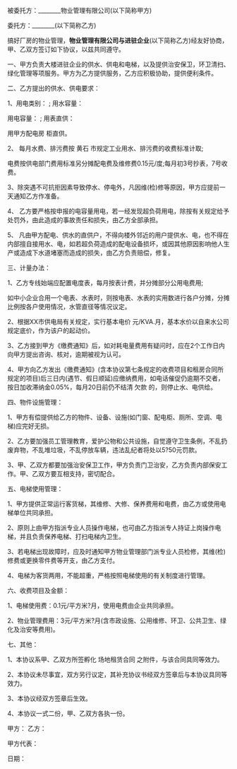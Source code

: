 
 


被委托方：________物业管理有限公司(以下简称甲方)


委托方：________(以下简称乙方)


搞好厂房的物业管理，________物业管理有限公司与进驻企业________(以下简称乙方)经友好协商，甲、乙双方签订如下协议，以兹共同遵守。


一、甲方负责大楼进驻企业的供水、供电和电梯，以及提供治安保卫，环卫清扫、绿化管理等项服务。甲方为乙方提供服务，乙方应积极协助，提供便利条件。


二、乙方提出的供水、供电要求：


1、用电类别： ; 用水容量：


用电容量： ; 用表直供：


用甲方配电房 柜直供。


2、 每月水费、排污费按
黄石
市规定工业用水、排污费的收费标准计取;


电费按供电部门费用标准另分摊配电费及维修费0.15元/度;每月初3号抄表，7号收费。


3、除突遇不可抗拒因素导致停水、停电外，凡因维(检)修等原因，甲方应提前一天通知乙方作准备。


4、 乙方要严格按申报的电容量用电，若一经发现超负荷用电，除按有关规定给予处罚外，由此造成的事故责任和损失，由乙方全部承担。


5、 凡由甲方配电、供水的直供户，不得向楼外邻近的用户提供水、电，也不得在内部擅自接用水、电，如若超负荷造成的配电设备损坏，或因其他原因影响他人生产或造成下水道堵塞而造成的损失，由乙方负责赔偿，修复。


三、计量办法：


1、乙方专线始端应配置电度表，每月按表计费，并分摊部分公用电费用;


如中小企业合用一个电表、水表时，则按电表、水表的实用数进行各户分摊，分摊比例按各户使用情况，水管直径等情况议定。


2、根据XX市供电局有关规定，实行基本电价 元/KVA.月，基本水价以自来水公司规定底价，作为该户的起动价。


3、乙方接到甲方《缴费通知》后，如对耗电量费用有疑问时，应在2个工作日内向甲方提出咨询、核对，逾期被视为认可。


4、甲方向乙方发出《缴费通知》(含本协议第七条规定的收费项目和租房合同所规定的项目)后三日内(遇节、假日顺延)应缴纳费用，如电话催促仍逾期不交者，按日加收滞纳金0.05%，每月20日前仍不结清
欠款
的，则停止水、电供给。


四、物件设施管理：


1、甲方有偿提供给乙方的物件、设备、设施(如门窗、配电柜、厕所、空调、电梯)应完好无损。


2、乙方要加强员工管理教育，爱护公物和公共设施，自觉遵守卫生条例，不乱扔废弃物，不乱堆垃圾，不乱停放车辆，违法乱纪者将处以5?50元罚款。


3、甲、乙双方都要加强治安保卫工作，甲方负责门卫治安，乙方负责内部保安工作。甲、乙双方要互相支持，密切配合。


五、电梯使用管理：


1、甲方提供正常运行客货梯，其维修、大修、保养费用和电费，由乙方或使用电梯单位共同承担。


2、原则上由甲方指派专业人员操作电梯，也可由乙方指派专人持证上岗操作电梯，并且负责保养电梯、打扫电梯内卫生。


3、若电梯出现故障时，应及时通知甲方物业管理部门派专业人员检修，其维(检)修费或更换零件费等开支，由乙方支付。


4、电梯为客货两用，不能超重，严格按照电梯使用的有关制度进行管理。


六、收费项目及金额：


1、电梯使用费：0.1元/平方米?月，使用电费由企业共同承担。


2、物业管理费用：3元/平方米?月(含市政设施、公用维修、环卫、公共卫生、绿化及治安等费用)。


七、其他：


1、本协议系甲、乙双方所签孵化
场地租赁合同
之附件，与该合同具同等效力。


2、本协议未尽事宜，双方另行议定，其补充协议书经双方签章后与本协议具同等效力。


3、本协议经双方签章后生效。


4、本协议一式二份，甲、乙双方各执一份。


甲方： 乙方：


甲方代表：


日期：
 


 

 
 
 
 
 
  


  
 

  


  


  
 
 
 
 

